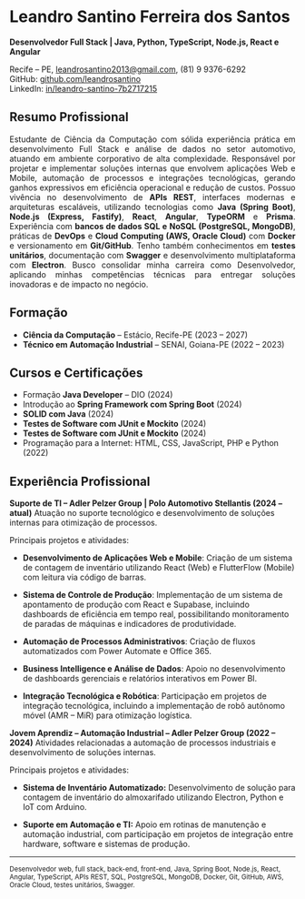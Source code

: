 # Leandro Santino Ferreira dos Santos

**Desenvolvedor Full Stack | Java, Python, TypeScript, Node.js, React e Angular**

Recife – PE, [leandrosantino2013@gmail.com](mailto:leandrosantino2013@gmail.com), (81) 9 9376-6292 <br>
GitHub: [github.com/leandrosantino](https://github.com/leandrosantino) <br>
LinkedIn: [in/leandro-santino-7b2717215](https://www.linkedin.com/in/leandro-santino-7b2717215)

## Resumo Profissional

<p align="justify" >
Estudante de Ciência da Computação com sólida experiência prática em desenvolvimento Full Stack e análise de dados no setor automotivo, atuando em ambiente corporativo de alta complexidade. Responsável por projetar e implementar soluções internas que envolvem aplicações Web e Mobile, automação de processos e integrações tecnológicas, gerando ganhos expressivos em eficiência operacional e redução de custos. Possuo vivência no desenvolvimento de <strong>APIs REST</strong>, interfaces modernas e arquiteturas escaláveis, utilizando tecnologias como <strong>Java (Spring Boot)</strong>, <strong>Node.js (Express, Fastify)</strong>, <strong>React</strong>, <strong>Angular</strong>, <strong>TypeORM</strong> e <strong>Prisma</strong>. Experiência com <strong>bancos de dados SQL e NoSQL (PostgreSQL, MongoDB)</strong>, práticas de <strong>DevOps</strong> e <strong>Cloud Computing (AWS, Oracle Cloud)</strong> com <strong>Docker</strong> e versionamento em <strong>Git/GitHub</strong>. Tenho também conhecimentos em <strong>testes unitários</strong>, documentação com <strong>Swagger</strong> e desenvolvimento multiplataforma com <strong>Electron</strong>. Busco consolidar minha carreira como Desenvolvedor, aplicando minhas competências técnicas para entregar soluções inovadoras e de impacto no negócio.
</p>

<strong></strong>
## Formação

* **Ciência da Computação** – Estácio, Recife-PE (2023 – 2027)
* **Técnico em Automação Industrial** – SENAI, Goiana-PE (2022 – 2023)


## Cursos e Certificações

* Formação **Java Developer** – DIO (2024)
* Introdução ao **Spring Framework com Spring Boot** (2024)
* **SOLID com Java** (2024)
* **Testes de Software com JUnit e Mockito** (2024)
* **Testes de Software com JUnit e Mockito** (2024)
* Programação para a Internet: HTML, CSS, JavaScript, PHP e Python (2022)

## Experiência Profissional

**Suporte de TI – Adler Pelzer Group | Polo Automotivo Stellantis (2024 – atual)**
Atuação no suporte tecnológico e desenvolvimento de soluções internas para otimização de processos.  <br>

Principais projetos e atividades:
* **Desenvolvimento de Aplicações Web e Mobile**: Criação de um sistema de contagem de inventário utilizando React (Web) e FlutterFlow (Mobile) com leitura via código de barras.

* **Sistema de Controle de Produção**: Implementação de um sistema de apontamento de produção com React e Supabase, incluindo dashboards de eficiência em tempo real, possibilitando monitoramento de paradas de máquinas e indicadores de produtividade.
* **Automação de Processos Administrativos**: Criação de fluxos automatizados com Power Automate e Office 365.
* **Business Intelligence e Análise de Dados**: Apoio no desenvolvimento de dashboards gerenciais e relatórios interativos em Power BI.
* **Integração Tecnológica e Robótica**: Participação em projetos de integração tecnológica, incluindo a implementação de robô autônomo móvel (AMR – MiR) para otimização logística.

**Jovem Aprendiz – Automação Industrial – Adler Pelzer Group (2022 – 2024)**
Atividades relacionadas a automação de processos industriais e desenvolvimento de soluções internas. <br>

Principais projetos e atividades:
* **Sistema de Inventário Automatizado:** Desenvolvimento de solução para contagem de inventário do almoxarifado utilizando Electron, Python e IoT com Arduino.

* **Suporte em Automação e TI:** Apoio em rotinas de manutenção e automação industrial, com participação em projetos de integração entre hardware, software e sistemas de produção.

---

<sub>Desenvolvedor web, full stack, back-end, front-end, Java, Spring Boot, Node.js, React, Angular, TypeScript, APIs REST, SQL, PostgreSQL, MongoDB, Docker, Git, GitHub, AWS, Oracle Cloud, testes unitários, Swagger.</sub>